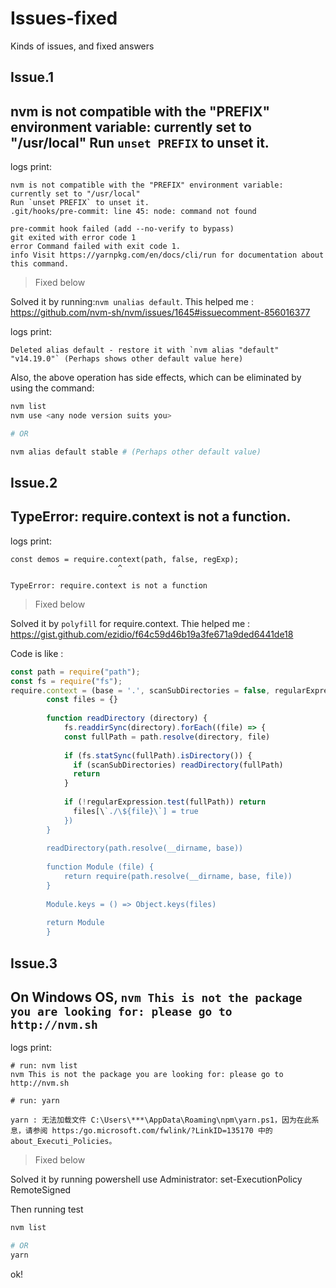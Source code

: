 # Issues-fixed
Kinds of issues, and fixed answers

Issue.1
--
## nvm is not compatible with the "PREFIX" environment variable: currently set to "/usr/local" Run `unset PREFIX` to unset it.

logs print:
```logs
nvm is not compatible with the "PREFIX" environment variable: currently set to "/usr/local"
Run `unset PREFIX` to unset it.
.git/hooks/pre-commit: line 45: node: command not found

pre-commit hook failed (add --no-verify to bypass)
git exited with error code 1
error Command failed with exit code 1.
info Visit https://yarnpkg.com/en/docs/cli/run for documentation about this command.
```

> Fixed below

Solved it by running:`nvm unalias default`. This helped me : https://github.com/nvm-sh/nvm/issues/1645#issuecomment-856016377

logs print:
```logs
Deleted alias default - restore it with `nvm alias "default" "v14.19.0"` (Perhaps shows other default value here)
```

Also, the above operation has side effects, which can be eliminated by using the command:

```sh
nvm list
nvm use <any node version suits you>

# OR

nvm alias default stable # (Perhaps other default value)
```

Issue.2
--
## TypeError: require.context is not a function.

logs print:
```logs
const demos = require.context(path, false, regExp);
                        ^

TypeError: require.context is not a function
```

> Fixed below

Solved it by `polyfill` for require.context. Thie helped me : https://gist.github.com/ezidio/f64c59d46b19a3fe671a9ded6441de18

Code is like :

```js
const path = require("path");
const fs = require("fs");
require.context = (base = '.', scanSubDirectories = false, regularExpression = /\.js$/) => {
        const files = {}
    
        function readDirectory (directory) {
            fs.readdirSync(directory).forEach((file) => {
            const fullPath = path.resolve(directory, file)
    
            if (fs.statSync(fullPath).isDirectory()) {
              if (scanSubDirectories) readDirectory(fullPath)
              return
            }
    
            if (!regularExpression.test(fullPath)) return
              files[\`./\${file}\`] = true
            })
        }
    
        readDirectory(path.resolve(__dirname, base))
    
        function Module (file) {
            return require(path.resolve(__dirname, base, file))
        }
    
        Module.keys = () => Object.keys(files)
    
        return Module
        }
```

Issue.3
--
## On Windows OS, `nvm This is not the package you are looking for: please go to http://nvm.sh`

logs print:
```logs
# run: nvm list
nvm This is not the package you are looking for: please go to http://nvm.sh

# run: yarn

yarn : 无法加载文件 C:\Users\***\AppData\Roaming\npm\yarn.ps1，因为在此系
息，请参阅 https:/go.microsoft.com/fwlink/?LinkID=135170 中的 about_Executi_Policies。
```

> Fixed below

Solved it by running powershell use Administrator: set-ExecutionPolicy RemoteSigned

Then running test
```sh
nvm list

# OR
yarn
```

ok!
